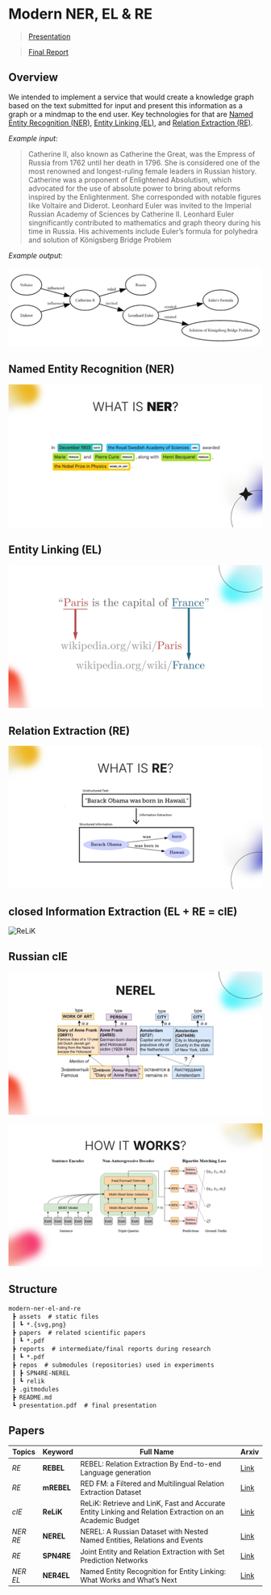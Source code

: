 # Modern NER, EL & RE

> [Presentation](./presentation.pdf)

> [Final Report](./reports/final.pdf)

## Overview

We intended to implement a service that would create a knowledge graph based on the text submitted for input and present this information as a graph or a mindmap to the end user. Key technologies for that are <u>Named Entity Recognition (NER)</u>, <u>Entity Linking (EL)</u>, and <u>Relation Extraction (RE)</u>.

*Example input:*

> Catherine II, also known as Catherine the Great, was the Empress of Russia from 1762 until her death in 1796. She is considered one of the most renowned and longest-ruling female leaders in Russian history. Catherine was a proponent of Enlightened Absolutism, which advocated for the use of absolute power to bring about reforms inspired by the Enlightenment. She corresponded with notable figures like Voltaire and Diderot. Leonhard Euler was invited to the Imperial Russian Academy of Sciences by Catherine II. Leonhard Euler singnificantly contributed to mathematics and graph theory during his time in Russia. His achivements include Euler’s formula for polyhedra and solution of Königsberg Bridge Problem

*Example output:*

![overview](./assets/overview.png)

## Named Entity Recognition (NER)

![Named Entity Recognition](./assets/ner.svg)

<!-- - LSTM -->
<!-- - BERT -->

## Entity Linking (EL)

![Entity Linking](./assets/el.svg)

## Relation Extraction (RE)

![Relation Extraction](./assets/re.svg)

<!-- - mrebel -->

## closed Information Extraction (EL + RE = cIE)

<!-- - ReLiK -->

![ReLiK](./assets/relik.svg)

## Russian cIE

<!-- - NEREL -->

![NEREL](./assets/nerel.svg)

<!-- - SPN4RE -->

![SPN4RE](./assets/spn4re.svg)

## Structure

```
modern-ner-el-and-re
 ┣ assets  # static files
 ┃ ┗ *.{svg,png}
 ┣ papers  # related scientific papers
 ┃ ┗ *.pdf
 ┣ reports  # intermediate/final reports during research
 ┃ ┗ *.pdf
 ┣ repos  # submodules (repositories) used in experiments
 ┃ ┣ SPN4RE-NEREL
 ┃ ┗ relik
 ┣ .gitmodules
 ┣ README.md
 ┗ presentation.pdf  # final presentation
```

## Papers

<!-- | NER    | **LSTM**    |                                                                                                          |                                                                                  |
| NER    | **BERT**    |                                                                                                          |                                                                                  |
|        | **RoBERTa** | RoBERTa: A Robustly Optimized BERT Pretraining Approach                                                  | [Link](https://arxiv.org/pdf/1907.11692)                                         | -->


| Topics | Keyword     | Full Name                                                                                                | Arxiv                                                                            |
| ------ | ----------- | -------------------------------------------------------------------------------------------------------- | -------------------------------------------------------------------------------- |
| *RE*     | **REBEL**   | REBEL: Relation Extraction By End-to-end Language generation                                             | [Link](https://paperswithcode.com/paper/rebel-relation-extraction-by-end-to-end) |
| *RE*     | **mREBEL**  | RED FM: a Filtered and Multilingual Relation Extraction Dataset                                          | [Link](https://arxiv.org/pdf/2306.09802)                                         |
| *cIE*    | **ReLiK**   | ReLiK: Retrieve and LinK, Fast and Accurate Entity Linking and Relation Extraction on an Academic Budget | [Link](https://arxiv.org/pdf/2408.00103v2)                                       |
| *NER RE* | **NEREL**   | NEREL: A Russian Dataset with Nested Named Entities, Relations and Events                                | [Link](https://arxiv.org/pdf/2108.13112)                                         |
| *RE*     | **SPN4RE**  | Joint Entity and Relation Extraction with Set Prediction Networks                                        | [Link](https://arxiv.org/pdf/2011.01675)                                         |
| *NER EL* | **NER4EL**  | Named Entity Recognition for Entity Linking: What Works and What’s Next                                  | [Link](https://aclanthology.org/2021.findings-emnlp.220.pdf)                     |

<!-- |        | DPR        |                                                              |                                                                                  |
|        | EntQA      |                                                              |                                                                                  | -->

<!-- https://paperswithcode.com/paper/named-entity-recognition-with-bidirectional
https://paperswithcode.com/paper/zero-shot-entity-linking-with-dense-entity
https://paperswithcode.com/paper/visual-fudge-form-understanding-via-dynamic -->
